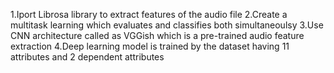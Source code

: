 1.Iport Librosa library to extract features of the audio file
2.Create a multitask learning which evaluates and classifies both simultaneoulsy
3.Use CNN architecture called as VGGish which is a pre-trained audio feature extraction 
4.Deep learning model is trained by the dataset having 11 attributes and 2 dependent attributes
